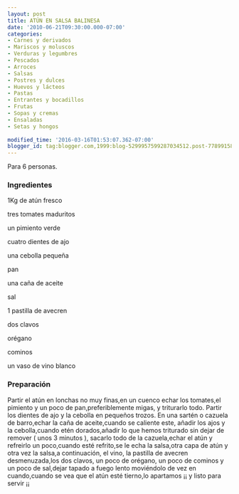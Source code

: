 ```yaml
---
layout: post
title: ATÚN EN SALSA BALINESA
date: '2010-06-21T09:30:00.000-07:00'
categories:
- Carnes y derivados
- Mariscos y moluscos
- Verduras y legumbres
- Pescados
- Arroces
- Salsas
- Postres y dulces
- Huevos y lácteos
- Pastas
- Entrantes y bocadillos
- Frutas
- Sopas y cremas
- Ensaladas
- Setas y hongos
 
modified_time: '2016-03-16T01:53:07.362-07:00'
blogger_id: tag:blogger.com,1999:blog-5299957599287034512.post-7789915879207719172
---
```


Para 6 personas.

<h3>Ingredientes</h3>

1Kg de atún fresco

tres tomates maduritos

un pimiento verde

cuatro dientes de ajo

una cebolla pequeña

pan

una caña de aceite

sal

1 pastilla de avecren

dos clavos

orégano

cominos

un vaso de vino blanco

<h3>Preparación</h3>

Partir el atún en lonchas no muy finas,en un cuenco echar los tomates,el pimiento y un poco de pan,preferiblemente migas, y triturarlo todo. Partir los dientes de ajo y la cebolla en pequeños trozos. En una sartén o cazuela de barro,echar la caña de aceite,cuando se caliente este, añadir los ajos y la cebolla,cuando etén dorados,añadir lo que hemos triturado sin dejar de remover ( unos 3 minutos ), sacarlo todo de la cazuela,echar el atún y refreirlo un poco,cuando esté refrito,se le echa la salsa,otra capa de atún y otra vez la salsa,a continuación, el vino, la pastilla de avecren desmenuzada,los dos clavos, un poco de orégano, un poco de cominos y un poco de sal,dejar tapado a fuego lento moviéndolo de vez en cuando,cuando se vea que el atún esté tierno,lo apartamos &iexcl;&iexcl; y listo para servir &iexcl;&iexcl;

